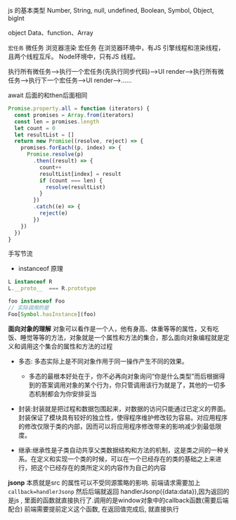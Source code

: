 js 的基本类型
Number, String, null, undefined, Boolean, Symbol, Object, bigInt

object
Data、function、Array

`宏任务` 微任务 浏览器渲染 宏任务
在浏览器环境中，有JS 引擎线程和渲染线程，且两个线程互斥。
Node环境中，只有JS 线程。

执行所有微任务-->执行一个宏任务(先执行同步代码)-->UI render-->执行所有微任务-->执行下一个宏任务-->UI render-->......

await 后面的和then后面相同

```js
Promise.property.all = function (iterators) {
  const promises = Array.from(iterators)
  const len = promises.length
  let count = 0
  let resultList = []
  return new Promise((resolve, reject) => {
    promises.forEach((p, index) => {
      Promise.resolve(p)
        .then((result) => {
          count++
          resultList[index] = result
          if (count === len) {
            resolve(resultList)
          }
        })
        .catch((e) => {
          reject(e)
        })
    })
  })
}
```

手写节流


+ instanceof 原理
```js
L instanceof R
L.__proto__  === R.prototype

foo instanceof Foo
// 实际调用的是
Foo[Symbol.hasInstance](foo)
```


**面向对象的理解**
对象可以看作是一个人，他有身高、体重等等的属性，又有吃饭、睡觉等等的方法，对象就是一个属性和方法的集合，那么面向对象编程就是定义和调用这个集合的属性和方法的过程

+ 多态: 多态实际上是不同对象作用于同一操作产生不同的效果。
	+ 多态的最根本好处在于，你不必再向对象询问“你是什么类型”而后根据得到的答案调用对象的某个行为，你只管调用该行为就是了，其他的一切多态机制都会为你安排妥当

+ 封装:封装就是把过程和数据包围起来，对数据的访问只能通过已定义的界面。封装保证了模块具有较好的独立性，使得程序维护修改较为容易。对应用程序的修改仅限于类的内部，因而可以将应用程序修改带来的影响减少到最低限度。

+ 继承:继承性是子类自动共享父类数据结构和方法的机制，这是类之间的一种关系。在定义和实现一个类的时候，可以在一个已经存在的类的基础之上来进行，把这个已经存在的类所定义的内容作为自己的内容


**jsonp**
本质就是src 的属性可以不受同源策略的影响.
前端请求需要加上 `callback=handlerJsonp`
然后后端就返回 handlerJsonp({data:data}),因为返回的是js , 里面的函数就直接执行了.调用的是window对象中的callback函数(需要后端配合)
前端需要提前定义这个函数, 在返回值完成后, 就直接执行
